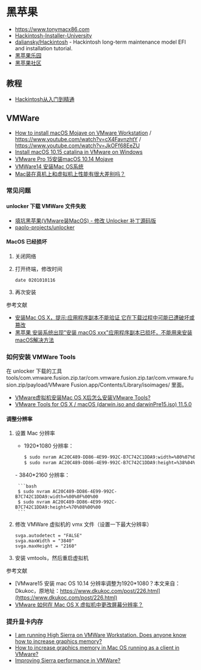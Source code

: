 # 黑苹果

- https://www.tonymacx86.com
- [Hackintosh-Installer-University](https://github.com/huangyz0918/Hackintosh-Installer-University)
- [daliansky/Hackintosh](https://github.com/daliansky/Hackintosh) - Hackintosh long-term maintenance model EFI and installation tutorial.
- [黑苹果乐园](https://imac.hk)
- [黑苹果社区](https://osx.cx)

## 教程

- [Hackintosh从入门到精通](https://www.yuque.com/tangjiaqiang/hackintosh)

## VMWare

- [How to install macOS Mojave on VMware Workstation](https://www.aioboot.com/en/macos-vmware-workstation/#VMware-macOS-Unlocker) / https://www.youtube.com/watch?v=cX4FavnzhtY / https://www.youtube.com/watch?v=JkOFf68EeZU
- [Install macOS 10.15 catalina in VMware on Windows](https://hackintoshpro.com/install-macos-10-15-catalina-in-vmware-on-windows/)
- [VMware Pro 15安装macOS 10.14 Mojave](https://www.yuque.com/tangjiaqiang/hackintosh/ew0qmr?language=en-us#74dd31a6)
- [VMWare14 安装Mac OS系统](https://www.lovyou.top/post/51.html)
- [Mac装在真机上和虚拟机上性能有很大差别吗？](https://www.zhihu.com/question/24693842)

### 常见问题

#### unlocker 下载 VMWare 文件失败

- [填坑黑苹果(VMware装MacOS) - 修改 Unlocker 补丁源码版](https://zhuanlan.zhihu.com/p/83470329)
- [paolo-projects/unlocker](https://github.com/paolo-projects/unlocker)

#### MacOS 已经损坏

1. 关闭网络
2. 打开终端，修改时间

    ```
    date 0201010116
    ```

3. 再次安装

参考文献

- [安装Mac OS X，提示:应用程序副本不能验证 它在下载过程中可能已遭破坏或篡改](https://www.applex.net/threads/mac-os-x.57768/)
- [黑苹果 安装系统出现"安装 macOS xxx"应用程序副本已损坏，不能用来安装macOS解决方法](https://blog.csdn.net/qq_41855420/article/details/102762647)

### 如何安装 VMWare Tools

在 unlocker 下载的工具 tools/com.vmware.fusion.zip.tar/com.vmware.fusion.zip.tar/com.vmware.fusion.zip/payload/VMware Fusion.app/Contents/Library/isoimages/ 里面。

- [VMware虚拟机安装Mac OS X后怎么安装VMware Tools?](https://www.lovyou.top/post/52.html)
- [VMware Tools for OS X / macOS (darwin.iso and darwinPre15.iso) 11.5.0](https://www.insanelymac.com/forum/files/file/987-vmware-tools-for-os-x-macos-darwiniso-and-darwinpre15iso/)

#### 调整分辨率

1. 设置 Mac 分辨率

    - 1920*1080 分辨率：

        ```bash
        $ sudo nvram AC20C489-DD86-4E99-992C-B7C742C1DDA9:width=%80%07%00%00
        $ sudo nvram AC20C489-DD86-4E99-992C-B7C742C1DDA9:height=%38%04%00%00
        ```

    - 3840*2160 分辨率：

        ```bash
        $ sudo nvram AC20C489-DD86-4E99-992C-B7C742C1DDA9:width=%00%0F%00%00
        $ sudo nvram AC20C489-DD86-4E99-992C-B7C742C1DDA9:height=%70%08%00%00
        ```

2. 修改 VMWare 虚拟机的 vmx 文件（设置一下最大分辨率）

    ```
    svga.autodetect = "FALSE"
    svga.maxWidth = "3840"
    svga.maxHeight = "2160"
    ```

3. 安装 vmtools，然后重启虚拟机

参考文献

- [VMware15 安装 mac OS 10.14 分辨率调整为1920*1080？本文来自：Dkukoc，原地址：https://www.dkukoc.com/post/226.html](https://www.dkukoc.com/post/226.html)
- [VMware 如何在 Mac OS X 虚拟机中更改屏幕分辨率？](https://www.zhihu.com/question/68703160)

### 提升显卡内存

- [I am running High Sierra on VMWare Workstation. Does anyone know how to increase graphics memory?](https://www.reddit.com/r/hackintosh/comments/8sszhb/i_am_running_high_sierra_on_vmware_workstation/)
- [How to increase graphics memory in Mac OS running as a client in VMware?](https://apple.stackexchange.com/questions/79452/how-to-increase-graphics-memory-in-mac-os-running-as-a-client-in-vmware)
- [Improving Sierra performance in VMWare?](https://www.insanelymac.com/forum/topic/321911-improving-sierra-performance-in-vmware/)
